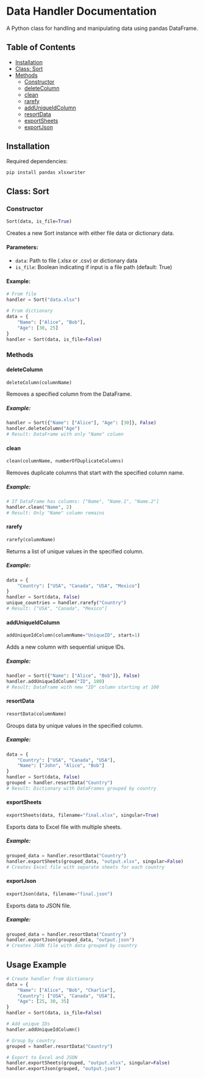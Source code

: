 # Data Handler Documentation

A Python class for handling and manipulating data using pandas DataFrame.

## Table of Contents
- [Installation](#installation)
- [Class: Sort](#class-sort)
- [Methods](#methods)
  - [Constructor](#constructor)
  - [deleteColumn](#deletecolumn)
  - [clean](#clean)
  - [rarefy](#rarefy)
  - [addUniqueIdColumn](#adduniqueidcolumn)
  - [resortData](#resortdata)
  - [exportSheets](#exportsheets)
  - [exportJson](#exportjson)

## Installation

Required dependencies:
```bash
pip install pandas xlsxwriter
```

## Class: Sort

### Constructor
```python
Sort(data, is_file=True)
```
Creates a new Sort instance with either file data or dictionary data.

#### Parameters:
- `data`: Path to file (.xlsx or .csv) or dictionary data
- `is_file`: Boolean indicating if input is a file path (default: True)

#### Example:
```python
# From file
handler = Sort("data.xlsx")

# From dictionary
data = {
    "Name": ["Alice", "Bob"],
    "Age": [30, 25]
}
handler = Sort(data, is_file=False)
```

### Methods

#### deleteColumn
```python
deleteColumn(columnName)
```
Removes a specified column from the DataFrame.

##### Example:
```python
handler = Sort({"Name": ["Alice"], "Age": [30]}, False)
handler.deleteColumn("Age")
# Result: DataFrame with only "Name" column
```

#### clean
```python
clean(columnName, numberOfDuplicateColumns)
```
Removes duplicate columns that start with the specified column name.

##### Example:
```python
# If DataFrame has columns: ["Name", "Name.1", "Name.2"]
handler.clean("Name", 2)
# Result: Only "Name" column remains
```

#### rarefy
```python
rarefy(columnName)
```
Returns a list of unique values in the specified column.

##### Example:
```python
data = {
    "Country": ["USA", "Canada", "USA", "Mexico"]
}
handler = Sort(data, False)
unique_countries = handler.rarefy("Country")
# Result: ["USA", "Canada", "Mexico"]
```

#### addUniqueIdColumn
```python
addUniqueIdColumn(columnName="UniqueID", start=1)
```
Adds a new column with sequential unique IDs.

##### Example:
```python
handler = Sort({"Name": ["Alice", "Bob"]}, False)
handler.addUniqueIdColumn("ID", 100)
# Result: DataFrame with new "ID" column starting at 100
```

#### resortData
```python
resortData(columnName)
```
Groups data by unique values in the specified column.

##### Example:
```python
data = {
    "Country": ["USA", "Canada", "USA"],
    "Name": ["John", "Alice", "Bob"]
}
handler = Sort(data, False)
grouped = handler.resortData("Country")
# Result: Dictionary with DataFrames grouped by country
```

#### exportSheets
```python
exportSheets(data, filename="final.xlsx", singular=True)
```
Exports data to Excel file with multiple sheets.

##### Example:
```python
grouped_data = handler.resortData("Country")
handler.exportSheets(grouped_data, "output.xlsx", singular=False)
# Creates Excel file with separate sheets for each country
```

#### exportJson
```python
exportJson(data, filename="final.json")
```
Exports data to JSON file.

##### Example:
```python
grouped_data = handler.resortData("Country")
handler.exportJson(grouped_data, "output.json")
# Creates JSON file with data grouped by country
```

## Usage Example

```python
# Create handler from dictionary
data = {
    "Name": ["Alice", "Bob", "Charlie"],
    "Country": ["USA", "Canada", "USA"],
    "Age": [25, 30, 35]
}
handler = Sort(data, is_file=False)

# Add unique IDs
handler.addUniqueIdColumn()

# Group by country
grouped = handler.resortData("Country")

# Export to Excel and JSON
handler.exportSheets(grouped, "output.xlsx", singular=False)
handler.exportJson(grouped, "output.json")
```